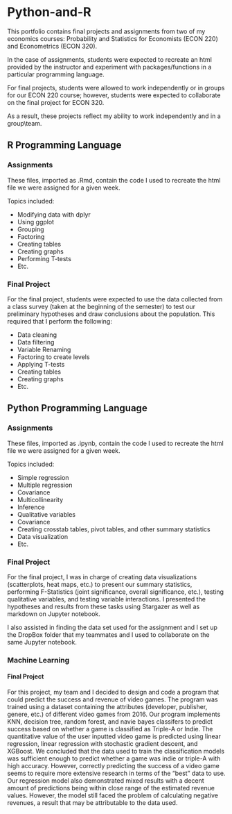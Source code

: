 # Python-and-R
This portfolio contains final projects and assignments from two of my economics courses: Probability and Statistics for Economists (ECON 220) and Econometrics (ECON 320). 

In the case of assignments, students were expected to recreate an html provided by the instructor and experiment with packages/functions in a particular programming  language. 

For final projects, students were allowed to work independently or in groups for our ECON 220 course; however, students were expected to collaborate on the final project for ECON 320. 

As a result, these projects reflect my ability to work independently and in a group\team.


## R Programming Language 

### Assignments
These files, imported as .Rmd, contain the code I used to recreate the html file we were assigned for a given week. 

Topics included:
* Modifying data with dplyr
* Using ggplot
* Grouping 
* Factoring 
* Creating tables 
* Creating graphs
* Performing T-tests
* Etc.

### Final Project
For the final project, students were expected to use the data collected from a class survey (taken at the beginning of the semester) to test our preliminary hypotheses and draw conclusions about the population.
This required that I perform the following: 
* Data cleaning 
* Data filtering
* Variable Renaming  
* Factoring to create levels
* Applying T-tests
* Creating tables
* Creating graphs
* Etc. 

## Python Programming Language 

### Assignments
These files, imported as .ipynb, contain the code I used to recreate the html file we were assigned for a given week.

Topics included:
* Simple regression 
* Multiple regression
* Covariance 
* Multicollinearity
* Inference
* Qualitative variables
* Covariance  
* Creating crosstab tables, pivot tables, and other summary statistics 
* Data visualization 
* Etc.

### Final Project 
For the final project, I was in charge of creating data visualizations (scatterplots, heat maps, etc.) to present our summary statistics, performing F-Statistics (joint significance, overall significance, etc.), testing qualitative variables, and testing variable interactions. I presented the hypotheses and results from these tasks using Stargazer as well as markdown on Jupyter notebook. 

I also assisted in finding the data set used for the assignment and I set up the DropBox folder that my teammates and I used to collaborate on the same Jupyter notebook. 

### Machine Learning 

#### Final Project 
For this project, my team and I decided to design and code a program that could predict the success and revenue of video games. The program was trained using a dataset containing the attributes (developer, publisher, genere, etc.) of different video games from 2016. Our program implements KNN, decision tree, random forest, and navie bayes classifers to predict success based on whether a game is classified as Triple-A or Indie. The quantitative value of the user inputted video game is predicted using linear regression, linear regression with stochastic gradient descent, and XGBoost. 
We concluded that the data used to train the classification models was sufficient enough to predict whether a game was indie or triple-A with high accuracy. However, correctly predicting the success of a video game seems to require more extensive research in terms of the “best” data to use. Our regression model also demonstrated mixed results with a decent amount of predictions being within close range of the estimated revenue values. However, the model still faced the problem of calculating negative revenues, a result that may be attributable to the data used. 
